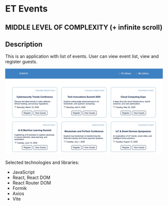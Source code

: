 # ET Events

## MIDDLE LEVEL OF COMPLEXITY (+ infinite scroll)

## Description

This is an application with list of events. User can view event list, view and
register guests.

![alt text](./src/img/preview.jpg)

Selected technologies and libraries:

- JavaScript
- React, React DOM
- React Router DOM
- Formik
- Axios
- Vite
